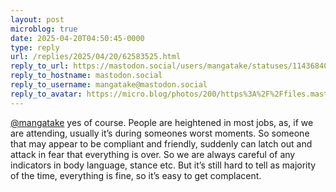 ```yaml
---
layout: post
microblog: true
date: 2025-04-20T04:50:45-0000
type: reply
url: /replies/2025/04/20/62583525.html
reply_to_url: https://mastodon.social/users/mangatake/statuses/114368400564875204
reply_to_hostname: mastodon.social
reply_to_username: mangatake@mastodon.social
reply_to_avatar: https://micro.blog/photos/200/https%3A%2F%2Ffiles.mastodon.social%2Faccounts%2Favatars%2F114%2F173%2F065%2F093%2F931%2F236%2Foriginal%2F9da586dc14c621ee.jpg
---
```

<p><span class="h-card"><a href="https://micro.blog/mangatake@mastodon.social" class="u-url mention">@mangatake</a></span> yes of course. People are heightened in most jobs, as, if we are attending, usually it’s during someones worst moments. So someone that may appear to be compliant and friendly, suddenly can latch out and attack in fear that everything is over. So we are always careful of any indicators in body language, stance etc. But it’s still hard to tell as majority of the time, everything is fine, so it’s easy to get complacent.</p>
